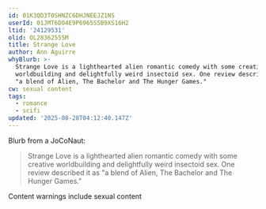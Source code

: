 ```yaml
---
id: 01K3QD3T0SHNZC6DHJNEEJZ1NS
userId: 01JMT6D04E9P6965SSB9XS16H2
ltid: '24129531'
olid: OL28362555M
title: Strange Love
author: Ann Aguirre
whyBlurb: >-
  Strange Love is a lighthearted alien romantic comedy with some creative
  worldbuilding and delightfully weird insectoid sex. One review described it as
  "a blend of Alien, The Bachelor and The Hunger Games."
cw: sexual content
tags:
  - romance
  - scifi
updated: '2025-08-28T04:12:40.147Z'
---
```


Blurb from a JoCoNaut:

> Strange Love is a lighthearted alien romantic comedy with some creative
> worldbuilding and delightfully weird insectoid sex. One review described it as
> "a blend of Alien, The Bachelor and The Hunger Games."

Content warnings include sexual content

